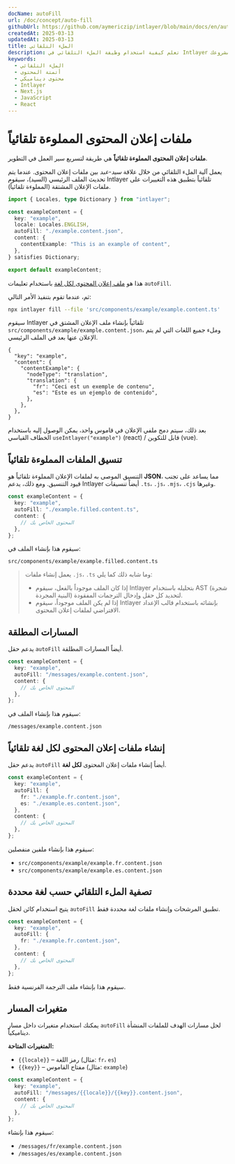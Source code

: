 ```yaml
---
docName: autoFill
url: /doc/concept/auto-fill
githubUrl: https://github.com/aymericzip/intlayer/blob/main/docs/en/autoFill.md
createdAt: 2025-03-13
updatedAt: 2025-03-13
title: الملء التلقائي
description: تعلم كيفية استخدام وظيفة الملء التلقائي في Intlayer لملء المحتوى تلقائيًا بناءً على الأنماط المحددة مسبقًا. اتبع هذه الوثيقة لتنفيذ ميزات الملء التلقائي بكفاءة في مشروعك.
keywords:
  - الملء التلقائي
  - أتمتة المحتوى
  - محتوى ديناميكي
  - Intlayer
  - Next.js
  - JavaScript
  - React
---
```


# ملفات إعلان المحتوى المملوءة تلقائياً

**ملفات إعلان المحتوى المملوءة تلقائياً** هي طريقة لتسريع سير العمل في التطوير.

يعمل آلية الملء التلقائي من خلال علاقة _سيد-عبد_ بين ملفات إعلان المحتوى. عندما يتم تحديث الملف الرئيسي (السيد)، سيقوم Intlayer تلقائياً بتطبيق هذه التغييرات على ملفات الإعلان المشتقة (المملوءة تلقائياً).

```ts fileName="src/components/example/example.content.ts"
import { Locales, type Dictionary } from "intlayer";

const exampleContent = {
  key: "example",
  locale: Locales.ENGLISH,
  autoFill: "./example.content.json",
  content: {
    contentExample: "This is an example of content",
  },
} satisfies Dictionary;

export default exampleContent;
```

هذا هو [ملف إعلان المحتوى لكل لغة](https://github.com/aymericzip/intlayer/blob/main/docs/ar/per_locale_file.md) باستخدام تعليمات `autoFill`.

ثم، عندما تقوم بتنفيذ الأمر التالي:

```bash
npx intlayer fill --file 'src/components/example/example.content.ts'
```

سيقوم Intlayer تلقائياً بإنشاء ملف الإعلان المشتق في `src/components/example/example.content.json`، وملء جميع اللغات التي لم يتم الإعلان عنها بعد في الملف الرئيسي.

```json5 fileName="src/components/example/example.content.json"
{
  "key": "example",
  "content": {
    "contentExample": {
      "nodeType": "translation",
      "translation": {
        "fr": "Ceci est un exemple de contenu",
        "es": "Este es un ejemplo de contenido",
      },
    },
  },
}
```

بعد ذلك، سيتم دمج ملفي الإعلان في قاموس واحد، يمكن الوصول إليه باستخدام الخطاف القياسي `useIntlayer("example")` (react) / قابل للتكوين (vue).

## تنسيق الملفات المملوءة تلقائياً

التنسيق الموصى به لملفات الإعلان المملوءة تلقائياً هو **JSON**، مما يساعد على تجنب قيود التنسيق. ومع ذلك، يدعم Intlayer أيضاً تنسيقات `.ts`، `.js`، `.mjs`، `.cjs` وغيرها.

```ts fileName="src/components/example/example.content.ts"
const exampleContent = {
  key: "example",
  autoFill: "./example.filled.content.ts",
  content: {
    // المحتوى الخاص بك
  },
};
```

سيقوم هذا بإنشاء الملف في:

```
src/components/example/example.filled.content.ts
```

> يعمل إنشاء ملفات `.js`، `.ts` وما شابه ذلك كما يلي:
>
> - إذا كان الملف موجوداً بالفعل، سيقوم Intlayer بتحليله باستخدام AST (شجرة البنية المجردة) لتحديد كل حقل وإدخال الترجمات المفقودة.
> - إذا لم يكن الملف موجوداً، سيقوم Intlayer بإنشائه باستخدام قالب الإعداد الافتراضي لملفات إعلان المحتوى.

## المسارات المطلقة

يدعم حقل `autoFill` أيضاً المسارات المطلقة.

```ts fileName="src/components/example/example.content.ts"
const exampleContent = {
  key: "example",
  autoFill: "/messages/example.content.json",
  content: {
    // المحتوى الخاص بك
  },
};
```

سيقوم هذا بإنشاء الملف في:

```
/messages/example.content.json
```

## إنشاء ملفات إعلان المحتوى لكل لغة تلقائياً

يدعم حقل `autoFill` أيضاً إنشاء ملفات إعلان المحتوى **لكل لغة**.

```ts fileName="src/components/example/example.content.ts"
const exampleContent = {
  key: "example",
  autoFill: {
    fr: "./example.fr.content.json",
    es: "./example.es.content.json",
  },
  content: {
    // المحتوى الخاص بك
  },
};
```

سيقوم هذا بإنشاء ملفين منفصلين:

- `src/components/example/example.fr.content.json`
- `src/components/example/example.es.content.json`

## تصفية الملء التلقائي حسب لغة محددة

يتيح استخدام كائن لحقل `autoFill` تطبيق المرشحات وإنشاء ملفات لغة محددة فقط.

```ts fileName="src/components/example/example.content.ts"
const exampleContent = {
  key: "example",
  autoFill: {
    fr: "./example.fr.content.json",
  },
  content: {
    // المحتوى الخاص بك
  },
};
```

سيقوم هذا بإنشاء ملف الترجمة الفرنسية فقط.

## متغيرات المسار

يمكنك استخدام متغيرات داخل مسار `autoFill` لحل مسارات الهدف للملفات المنشأة ديناميكياً.

**المتغيرات المتاحة:**

- `{{locale}}` – رمز اللغة (مثال: `fr`، `es`)
- `{{key}}` – مفتاح القاموس (مثال: `example`)

```ts fileName="src/components/example/example.content.ts"
const exampleContent = {
  key: "example",
  autoFill: "/messages/{{locale}}/{{key}}.content.json",
  content: {
    // المحتوى الخاص بك
  },
};
```

سيقوم هذا بإنشاء:

- `/messages/fr/example.content.json`
- `/messages/es/example.content.json`

